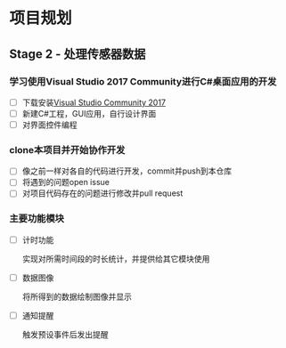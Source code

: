 
# 项目规划

## Stage 2 - 处理传感器数据

### 学习使用Visual Studio 2017 Community进行C#桌面应用的开发

- [ ] 下载安装[Visual Studio Community 2017](https://www.visualstudio.com/)
- [ ] 新建C#工程，GUI应用，自行设计界面
- [ ] 对界面控件编程

### clone本项目并开始协作开发

- [ ] 像之前一样对各自的代码进行开发，commit并push到本仓库
- [ ] 将遇到的问题open issue
- [ ] 对项目代码存在的问题进行修改并pull request

### 主要功能模块

- [ ] 计时功能

  实现对所需时间段的时长统计，并提供给其它模块使用
  
- [ ] 数据图像

  将所得到的数据绘制图像并显示
  
- [ ] 通知提醒

  触发预设事件后发出提醒